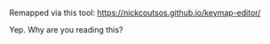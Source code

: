 Remapped via this tool:
https://nickcoutsos.github.io/keymap-editor/

Yep. Why are you reading this?
